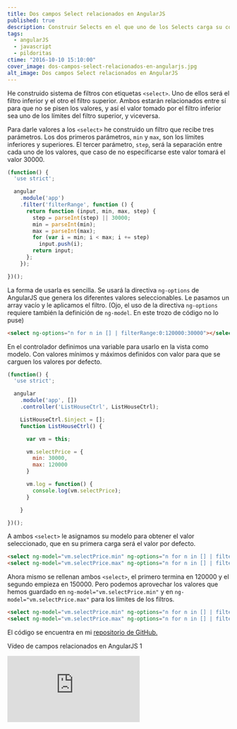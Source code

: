 ```yaml
---
title: Dos campos Select relacionados en AngularJS
published: true
description: Construir Selects en el que uno de los Selects carga su contenido en función del option seleccionado en el Select anterior
tags:
  - angularJS
  - javascript
  - pildoritas
ctime: "2016-10-10 15:10:00"
cover_image: dos-campos-select-relacionados-en-angularjs.jpg
alt_image: Dos campos Select relacionados en AngularJS
---
```


He construido sistema de filtros con etiquetas <code>&lt;select&gt;</code>. Uno de ellos será el filtro inferior y el otro el filtro superior. Ambos estarán relacionados entre sí para que no se pisen los valores, y así el valor tomado por el filtro inferior sea uno de los límites del filtro superior, y viceversa.

Para darle valores a los <code>&lt;select&gt;</code> he construido un filtro que recibe tres parámetros. Los dos primeros parámetros, <code>min</code> y <code>max</code>, son los límites inferiores y superiores. El tercer parámetro, <code>step</code>, será la separación entre cada uno de los valores, que caso de no especificarse este valor tomará el valor 30000.

```javascript
(function() {
  'use strict';

  angular
    .module('app')
    .filter('filterRange', function () {
      return function (input, min, max, step) {
        step = parseInt(step) || 30000;
        min = parseInt(min);
        max = parseInt(max);
        for (var i = min; i < max; i += step)
          input.push(i);
        return input;
      };
    });

})();
```

La forma de usarla es sencilla. Se usará la directiva <code>ng-options</code> de AngularJS que genera los diferentes valores seleccionables. Le pasamos un array vacío y le aplicamos el filtro. (Ojo, el uso de la directiva <code>ng-options</code> requiere también la definición de <code>ng-model</code>. En este trozo de código no lo puse)

```html
<select ng-options="n for n in [] | filterRange:0:120000:30000"></select>
```

En el controlador definimos una variable para usarlo en la vista como modelo. Con valores mínimos y máximos definidos con valor para que se carguen los valores por defecto.

```javascript
(function() {
  'use strict';

  angular
    .module('app', [])
    .controller('ListHouseCtrl', ListHouseCtrl);

    ListHouseCtrl.$inject = [];
    function ListHouseCtrl() {

      var vm = this;

      vm.selectPrice = {
        min: 30000,
        max: 120000
      }

      vm.log = function() {
        console.log(vm.selectPrice);
      }

    }

})();
```

A ambos <code>&lt;select&gt;</code> le asignamos su modelo para obtener el valor seleccionado, que en su primera carga será el valor por defecto.

```html
<select ng-model="vm.selectPrice.min" ng-options="n for n in [] | filterRange:0:120000:30000"></select>
<select ng-model="vm.selectPrice.max" ng-options="n for n in [] | filterRange:150000:250000:30000"></select>
```

Ahora mismo se rellenan ambos <code>&lt;select&gt;</code>, el primero termina en 120000 y el segundo empieza en 150000. Pero podemos aprovechar los valores que hemos guardado en <code>ng-model="vm.selectPrice.min"</code> y en <code>ng-model="vm.selectPrice.max"</code> para los límites de los filtros.

```html
<select ng-model="vm.selectPrice.min" ng-options="n for n in [] | filterRange:0:vm.selectPrice.max:30000"></select>
<select ng-model="vm.selectPrice.max" ng-options="n for n in [] | filterRange:vm.selectPrice.min+30000:250000:30000"></select>
```

El código se encuentra en mi <a href="https://github.com/ivanalbizu/select_angular" target="_blank">repositorio de GitHub.</a>

Vídeo de campos relacionados en AngularJS 1

<div class="ratio-16-9"><iframe title="Campos relacionados en AngularJS 1" type="text/html" src="http://www.youtube.com/embed/xnti8Iz-m8c?autoplay=0&origin=https://ivanalbizu.eu/" frameborder="0"></div>